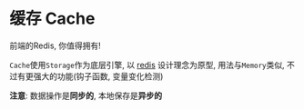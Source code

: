 # 缓存 Cache
前端的Redis, 你值得拥有!

`Cache`使用`Storage`作为底层引擎, 以
[redis](https://github.com/antirez/redis)
设计理念为原型, 用法与`Memory`类似, 不过有更强大的功能(钩子函数, 变量变化检测)

**注意**: 数据操作是**同步的**, 本地保存是**异步的**